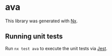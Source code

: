 # ava

This library was generated with [Nx](https://nx.dev).

## Running unit tests

Run `nx test ava` to execute the unit tests via [Jest](https://jestjs.io).
